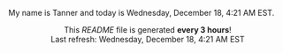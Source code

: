 My name is Tanner and today is Wednesday, December 18, 4:21 AM EST.

<p align="center">This <i>README</i> file is generated <b>every 3 hours</b>!</br>Last refresh: Wednesday, December 18, 4:21 AM EST<br /></p>
